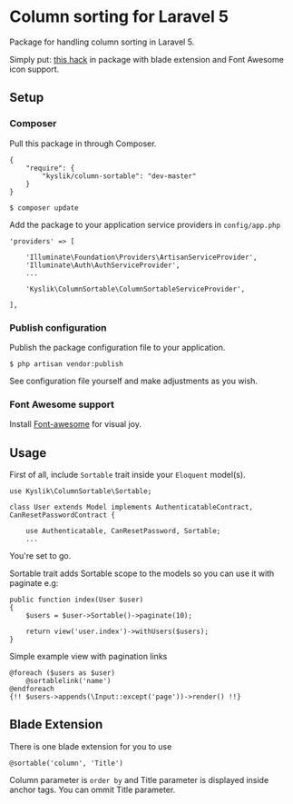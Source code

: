 # Column sorting for Laravel 5

Package for handling column sorting in Laravel 5.

Simply put: [this hack](http://hack.swic.name/laravel-column-sorting-made-easy/) in package with blade extension and Font Awesome icon support.

## Setup

### Composer

Pull this package in through Composer.

```
{
    "require": {
        "kyslik/column-sortable": "dev-master"
    }
}
```

    $ composer update

Add the package to your application service providers in `config/app.php`

```
'providers' => [
    
    'Illuminate\Foundation\Providers\ArtisanServiceProvider',
    'Illuminate\Auth\AuthServiceProvider',
    ...
    
    'Kyslik\ColumnSortable\ColumnSortableServiceProvider',

],
```
### Publish configuration

Publish the package configuration file to your application.

    $ php artisan vendor:publish
    
See configuration file yourself and make adjustments as you wish.

### Font Awesome support

Install [Font-awesome](https://github.com/FortAwesome/Font-Awesome) for visual joy.
## Usage

First of all, include `Sortable` trait inside your `Eloquent` model(s).

```
use Kyslik\ColumnSortable\Sortable;

class User extends Model implements AuthenticatableContract, CanResetPasswordContract {

	use Authenticatable, CanResetPassword, Sortable;
	...
```

You're set to go.

Sortable trait adds Sortable scope to the models so you can use it with paginate e.g:


```
public function index(User $user)
{
    $users = $user->Sortable()->paginate(10);

	return view('user.index')->withUsers($users);
}
```

Simple example view with pagination links

```
@foreach ($users as $user)
    @sortablelink('name')
@endforeach
{!! $users->appends(\Input::except('page'))->render() !!}
```

## Blade Extension

There is one blade extension for you to use

```
@sortable('column', 'Title')
```

Column parameter is `order by` and Title parameter is displayed inside anchor tags.
You can ommit Title parameter.


